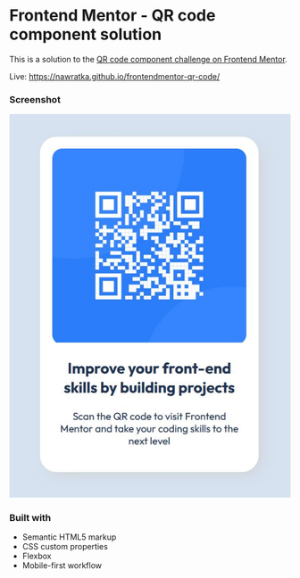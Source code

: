 # Frontend Mentor - QR code component solution

This is a solution to the [QR code component challenge on Frontend Mentor](https://www.frontendmentor.io/challenges/qr-code-component-iux_sIO_H).

Live: https://nawratka.github.io/frontendmentor-qr-code/


### Screenshot

![](./images/screenshot.JPG)

### Built with

- Semantic HTML5 markup
- CSS custom properties
- Flexbox
- Mobile-first workflow

